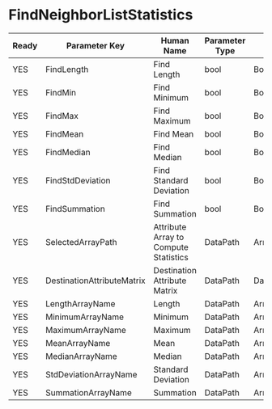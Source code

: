 # FindNeighborListStatistics

| Ready | Parameter Key | Human Name | Parameter Type | Parameter Class |
|-------|---------------|------------|-----------------|----------------|
| YES | FindLength | Find Length | bool | BoolParameter |
| YES | FindMin | Find Minimum | bool | BoolParameter |
| YES | FindMax | Find Maximum | bool | BoolParameter |
| YES | FindMean | Find Mean | bool | BoolParameter |
| YES | FindMedian | Find Median | bool | BoolParameter |
| YES | FindStdDeviation | Find Standard Deviation | bool | BoolParameter |
| YES | FindSummation | Find Summation | bool | BoolParameter |
| YES | SelectedArrayPath | Attribute Array to Compute Statistics | DataPath | ArraySelectionParameter |
| YES | DestinationAttributeMatrix | Destination Attribute Matrix | DataPath | DataGroupSelectionParameter |
| YES | LengthArrayName | Length | DataPath | ArrayCreationParameter |
| YES | MinimumArrayName | Minimum | DataPath | ArrayCreationParameter |
| YES | MaximumArrayName | Maximum | DataPath | ArrayCreationParameter |
| YES | MeanArrayName | Mean | DataPath | ArrayCreationParameter |
| YES | MedianArrayName | Median | DataPath | ArrayCreationParameter |
| YES | StdDeviationArrayName | Standard Deviation | DataPath | ArrayCreationParameter |
| YES | SummationArrayName | Summation | DataPath | ArrayCreationParameter |
